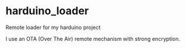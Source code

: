 # harduino_loader

Remote loader for my harduino project

I use an OTA (Over The Air) remote mechanism with strong encryption.
